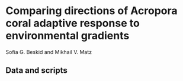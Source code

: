 # Comparing directions of Acropora coral adaptive response to environmental gradients
Sofia G. Beskid and Mikhail V. Matz

## Data and scripts
